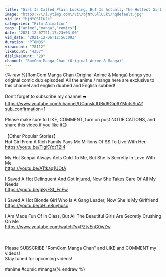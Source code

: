```yaml
---
title: "Girl Is Called Plain Looking, But Is Actually The Hottest Girl Who Likes Me A Lot(Comic Dub | Manga)"
image: "https:\/\/i.ytimg.com\/vi\/bjNYCSllUJk\/hqdefault.jpg"
vid_id: "bjNYCSllUJk"
categories: "Film-Animation"
tags: ["anime","manga","comics"]
date: "2021-12-07T21:17:23+03:00"
vid_date: "2021-12-06T12:56:09Z"
duration: "PT8M8S"
viewcount: "78112"
likeCount: "4357"
dislikeCount: "29"
channel: "RomCom Manga Chan (Original Anime & Manga)"
---
```

{% raw %}RomCom Manga Chan (Original Anime &amp; Manga) brings you original comic dub episodes! All the anime / manga here are exclusive to this channel and english dubbed and English subbed!<br /><br />Don’t forget to subscribe my channel!➡️ <a rel="nofollow" target="blank" href="https://www.youtube.com/channel/UCqnskJUBid9Gip6YMutsSuA?sub_confirmation=1">https://www.youtube.com/channel/UCqnskJUBid9Gip6YMutsSuA?sub_confirmation=1</a><br /><br />Please make sure to LIKE, COMMENT, turn on post NOTIFICATIONS, and share this video if you like it😉<br /><br />【Other Popular Stories】<br />Hot Girl From A Rich Family Pays Me Millions Of $$ To Live With Her<br /><a rel="nofollow" target="blank" href="https://youtu.be/TIgKYdtT2I4">https://youtu.be/TIgKYdtT2I4</a><br /><br />My Hot Senpai Always Acts Cold To Me, But She Is Secretly In Love With Me<br /><a rel="nofollow" target="blank" href="https://youtu.be/ATtkaq1UOtA">https://youtu.be/ATtkaq1UOtA</a><br /><br />I Saved A Hot Delinquent And Got Injured, Now She Takes Care Of All My Needs<br /><a rel="nofollow" target="blank" href="https://youtu.be/gKyFSf_EcFw">https://youtu.be/gKyFSf_EcFw</a><br /><br />I Saved A Hot Blonde Girl Who Is A Gang Leader, Now She Is My Girlfriend<br /><a rel="nofollow" target="blank" href="https://youtu.be/oHLe8uyhusc">https://youtu.be/oHLe8uyhusc</a><br /><br />I Am Made Fun Of In Class, But All The Beautiful Girls Are Secretly Crushing On Me<br /><a rel="nofollow" target="blank" href="https://www.youtube.com/watch?v=PZtvEnG0wZw">https://www.youtube.com/watch?v=PZtvEnG0wZw</a><br /><br /><br /><br />Please SUBSCRIBE &quot;RomCom Manga Chan&quot; and LIKE and COMMENT my videos!<br />Stay tuned for upcoming videos!<br /><br />#anime #comic #manga{% endraw %}
